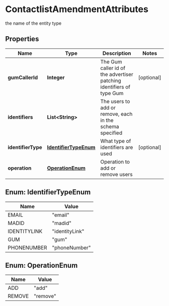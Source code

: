 

# ContactlistAmendmentAttributes

the name of the entity type

## Properties

| Name | Type | Description | Notes |
|------------ | ------------- | ------------- | -------------|
|**gumCallerId** | **Integer** | The Gum caller id of the advertiser patching identifiers of type Gum |  [optional] |
|**identifiers** | **List&lt;String&gt;** | The users to add or remove, each in the schema specified |  |
|**identifierType** | [**IdentifierTypeEnum**](#IdentifierTypeEnum) | What type of identifiers are used |  [optional] |
|**operation** | [**OperationEnum**](#OperationEnum) | Operation to add or remove users |  |



## Enum: IdentifierTypeEnum

| Name | Value |
|---- | -----|
| EMAIL | &quot;email&quot; |
| MADID | &quot;madid&quot; |
| IDENTITYLINK | &quot;identityLink&quot; |
| GUM | &quot;gum&quot; |
| PHONENUMBER | &quot;phoneNumber&quot; |



## Enum: OperationEnum

| Name | Value |
|---- | -----|
| ADD | &quot;add&quot; |
| REMOVE | &quot;remove&quot; |



